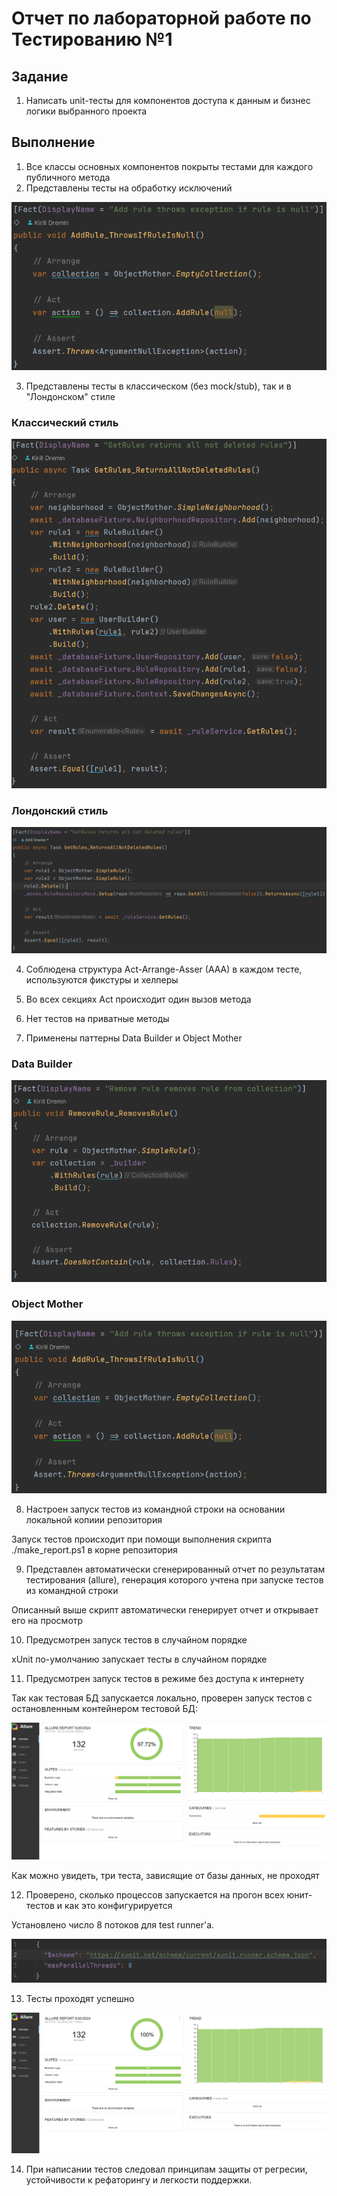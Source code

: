 ﻿# Отчет по лабораторной работе по Тестированию №1

## Задание
1. Написать unit-тесты для компонентов доступа к данным и бизнес логики выбранного проекта

## Выполнение
1. Все классы основных компонентов покрыты тестами для каждого публичного метода
2. Представлены тесты на обработку исключений

<img src="images/exceptions.png">

3. Представлены тесты в классическом (без mock/stub), так и в "Лондонском" стиле

### Классический стиль

<img src="images/classic.png">

### Лондонский стиль

<img src="images/london.png">

4. Соблюдена структура Act-Arrange-Asser (AAA) в каждом тесте, используются фикстуры и хелперы

5. Во всех секциях Act происходит один вызов метода

6. Нет тестов на приватные методы

7. Применены паттерны Data Builder и Object Mother

### Data Builder

<img src="images/data_builder.png">

### Object Mother

<img src="images/object_mother.png">

8. Настроен запуск тестов из командной строки на основании локальной копиии репозитория

Запуск тестов происходит при помощи выполнения скрипта ./make_report.ps1 в корне репозитория

9. Представлен автоматически сгенерированный отчет по результатам тестирования (allure), генерация которого учтена при запуске тестов из командной строки

Описанный выше скрипт автоматически генерирует отчет и открывает его на просмотр

10. Предусмотрен запуск тестов в случайном порядке

xUnit по-умолчанию запускает тесты в случайном порядке

11. Предусмотрен запуск тестов в режиме без доступа к интернету

Так как тестовая БД запускается локально, проверен запуск тестов с остановленным контейнером тестовой БД:

<img src="images/no_test_db.png">

Как можно увидеть, три теста, зависящие от базы данных, не проходят

12. Проверено, сколько процессов запускается на прогон всех юнит-тестов и как это конфигурируется

Установлено число 8 потоков для test runner'а.

<img src="images/threads_config.png">

13. Тесты проходят успешно

<img src="images/success_tests.png">

14. При написании тестов следовал принципам защиты от регресии, устойчивости к рефаторингу и легкости поддержки.